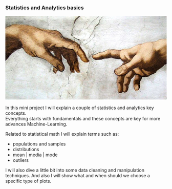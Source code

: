 ### Statistics and Analytics basics

![Img](assets/img/chapell.jpeg)

In this mini project I will explain a couple of statistics and analytics key concepts.  
Everything starts with fundamentals and these concepts are key for more advances Machine-Learning. 

Related to statistical math I will explain terms such as:

* populations and samples
* distributions
* mean | media | mode
* outliers

I will also dive a little bit into some data cleaning and manipulation techniques. And also I will show what and when should we choose a 
specific type of plots.
